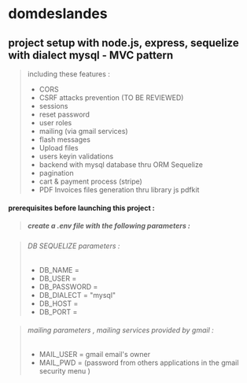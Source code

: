 # domdeslandes

## project setup with node.js, express, sequelize with dialect mysql - MVC pattern

> including these features :
>
> - CORS
> - CSRF attacks prevention (TO BE REVIEWED)
> - sessions
> - reset password
> - user roles
> - mailing (via gmail services)
> - flash messages
> - Upload files
> - users keyin validations
> - backend with mysql database thru ORM Sequelize
> - pagination
> - cart & payment process (stripe)
> - PDF Invoices files generation thru library js pdfkit

#### **prerequisites before launching this project :**

> ##### create a .env file with the following parameters :

> ###### DB SEQUELIZE parameters :
>
> - DB_NAME =
> - DB_USER =
> - DB_PASSWORD =
> - DB_DIALECT = "mysql"
> - DB_HOST =
> - DB_PORT =

> ###### mailing parameters , mailing services provided by gmail :
>
> - MAIL_USER = gmail email's owner
> - MAIL_PWD = (password from others applications in the gmail security menu )
